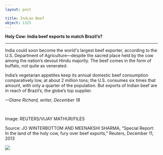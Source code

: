 ```yaml
---
layout: post

title: Indian Beef
object: 1325
---
```

**Holy Cow: India beef exports to match Brazil’s?**

****

India could soon become the world's largest beef exporter, according to the U.S. Department of Agriculture—despite the sacred place held by the cow among the nation’s devout Hindu majority. The beef comes in the form of buffalo, not quite as venerated.

India’s vegetarian appetites keep its annual domestic beef consumption comparatively low, at about 2 million tons; the U.S. consumes six times that amount, with only a quarter of the population. But exports of Indian beef are in reach of Brazil’s, the globe’s top supplier.

*—Diane Richard, writer, December 18*

 

Image: REUTERS/VIJAY MATHUR/FILES

Source: JO WINTERBOTTOM AND MEENAKSHI SHARMA, “Special Report: In the land of the holy cow, fury over beef exports,” Reuters, December 11, 2013 

![]({{siteurl.base}}/images/13-12-18_57.12_IndiaBeefEDIT-1.jpeg)
